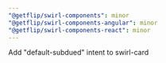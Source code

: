 ```yaml
---
"@getflip/swirl-components": minor
"@getflip/swirl-components-angular": minor
"@getflip/swirl-components-react": minor
---
```


Add "default-subdued" intent to swirl-card

